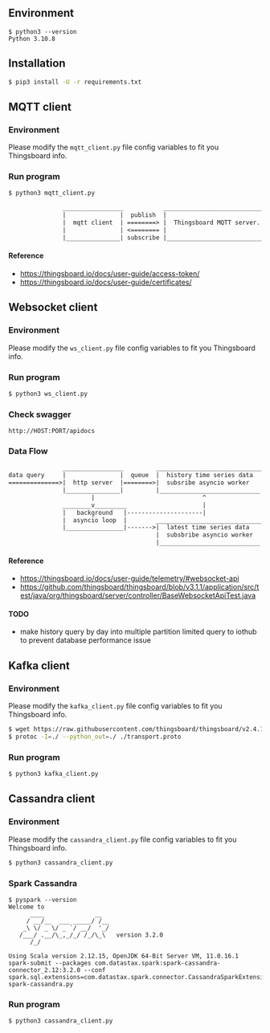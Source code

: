## Environment
```
$ python3 --version
Python 3.10.8
```

## Installation
```bash
$ pip3 install -U -r requirements.txt
```

## MQTT client
### Environment
Please modify the `mqtt_client.py` file config variables to fit you Thingsboard info.

### Run program

```bash
$ python3 mqtt_client.py
```

```txt
               _________________           ______________________________
               |               |  publish  |                            |
               |  mqtt client  | ========> |  Thingsboard MQTT server.  |
               |               | <======== |                            |
               |_______________| subscribe |____________________________|
```

#### Reference
* https://thingsboard.io/docs/user-guide/access-token/
* https://thingsboard.io/docs/user-guide/certificates/

## Websocket client

### Environment
Please modify the `ws_client.py` file config variables to fit you Thingsboard info.

### Run program

```bash
$ python3 ws_client.py
```

### Check swagger
`http://HOST:PORT/apidocs`

### Data Flow

```txt
               _________________         ______________________________
data query     |               |  queue  |  history time series data  |
==============>|  http server  |========>|  subsribe asyncio worker   |------------------|
               |_______________|         |____________________________|    ______________v________________
                       |                              ^                    |                             |
               ________v_________                     |                    | Thingsboard Websocket server|
               |   background   |---------------------|                    |_____________________________|
               |  asyncio loop  |        ______________________________                  ^
               |________________|------->|  latest time series data   |                  |
                                         |  subsbribe asyncio worker  |------------------|
                                         |____________________________|
```

#### Reference
* https://thingsboard.io/docs/user-guide/telemetry/#websocket-api
* https://github.com/thingsboard/thingsboard/blob/v3.1.1/application/src/test/java/org/thingsboard/server/controller/BaseWebsocketApiTest.java

#### TODO
* make history query by day into multiple partition limited query to iothub to prevent database performance issue

## Kafka client

### Environment
Please modify the `kafka_client.py` file config variables to fit you Thingsboard info.
```bash
$ wget https://raw.githubusercontent.com/thingsboard/thingsboard/v2.4.1/common/transport/transport-api/src/main/proto/transport.proto
$ protoc -I=./ --python_out=./ ./transport.proto
```

### Run program

```bash
$ python3 kafka_client.py
```

## Cassandra client

### Environment
Please modify the `cassandra_client.py` file config variables to fit you Thingsboard info.
```bash
$ python3 cassandra_client.py
```
### Spark Cassandra
```
$ pyspark --version
Welcome to
      ____              __
     / __/__  ___ _____/ /__
    _\ \/ _ \/ _ `/ __/  '_/
   /___/ .__/\_,_/_/ /_/\_\   version 3.2.0
      /_/
                        
Using Scala version 2.12.15, OpenJDK 64-Bit Server VM, 11.0.16.1
spark-submit --packages com.datastax.spark:spark-cassandra-connector_2.12:3.2.0 --conf spark.sql.extensions=com.datastax.spark.connector.CassandraSparkExtensions spark-cassandra.py
```

### Run program

```bash
$ python3 cassandra_client.py
```
